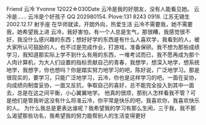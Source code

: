Friend 云冷 Yvonne
12022☆030Date
云冷是我的好朋友，没有人能看见她。
云冷是……
云冷是个好孩子
QQ 202980154. Plove:131 8243 0918.
江苏无锡生 2002.12.17 射手座 在华师就读，开朗外向，热爱生活
云冷不需要我，她不需要我，她希望我上进
云冷，我好害怕，有一个人总是生气，那很糟，我感觉很不好，我没什么感兴趣的东西；想好好学的东西是有什么人喜欢学，我看到的人，被大家所认可鼓励的人，也不过是完成作业，打游戏，准备保研。我不想为那些成绩学习，我知道那实际上学不到什么有用的东西，一堆考试而已，我不愿再成为那个人肉计算机，为大人们设置的指标贡献自己的青春，我想学，想深入地学，想系统地学，我想字，你也想吗？你是踏实努力地学习的吧，陈好说，广泛地学习。那是很现实的，要学习，只能广泛地学习，云冷，你也是这样学习的吧。一面在妥协，向成绩向制度妥协，一面又反抗，争取自己的喜好，总不能完全投入到其中一面去，总是在这之间平衡，小心翼翼地学。
他真的很烦，那别人怎样看我不管？可是他们是管我听这没有什么将准云冷，你平常是快乐的吧，我喜欢你，我喜欢快乐的人。
为什么我总是更表达谁呢？我希望我的学习有那么生闲，三于我，我不那么渴望那些功名，我希望我的努力能帮别人的生活变得更好
